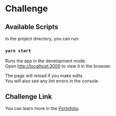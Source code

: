 # Challenge

## Available Scripts

In the project directory, you can run:

### `yarn start`

Runs the app in the development mode.\
Open [http://localhost:3000](http://localhost:3000) to view it in the browser.

The page will reload if you make edits.\
You will also see any lint errors in the console.

## Challenge Link

You can learn more in the [Portofolio](https://www.figma.com/file/PAp6Pe9zb2mv6p9w2Lvipr/DD-%2F-Portfolio-(Copy)?node-id=3%3A2).

